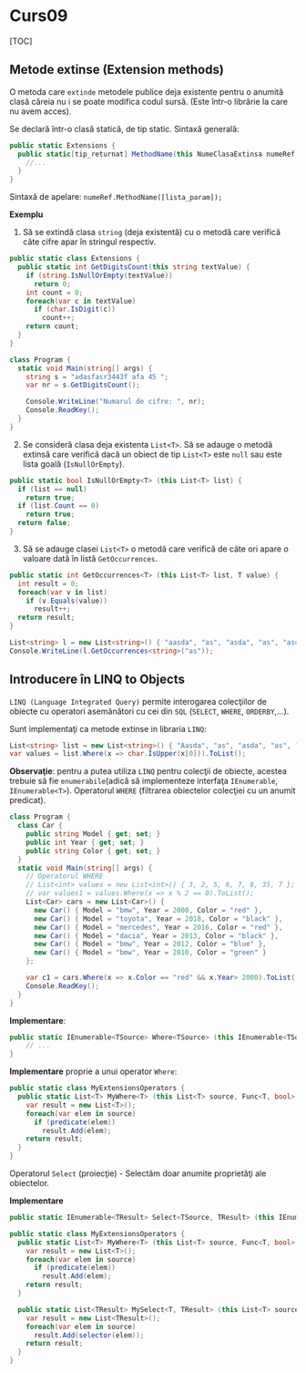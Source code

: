 # Curs09

[TOC]

## Metode extinse (Extension methods)

O metoda care `extinde` metodele publice deja existente pentru o anumită clasă căreia nu i se poate modifica codul sursă. (Este într-o librărie la care nu avem acces).

Se declară într-o clasă statică, de tip static. Sintaxă generală:

```c#
public static Extensions {
  public static[tip_returnat] MethodName(this NumeClasaExtinsa numeRef, [lista_param]) {
	//...
  }
}
```

Sintaxă de apelare: `numeRef.MethodName([lista_param]);`

**Exemplu**

1. Să se extindă clasa `string` (deja existentă) cu o metodă care verifică câte cifre apar în stringul respectiv.

```c#
public static class Extensions {
  public static int GetDigitsCount(this string textValue) {
    if (string.IsNullOrEmpty(textValue))
      return 0;
    int count = 0;
    foreach(var c in textValue)
      if (char.IsDigit(c))
        count++;
    return count;
  }
}

class Program {
  static void Main(string[] args) {
    string s = "adasfasr3443f afa 45 ";
    var nr = s.GetDigitsCount();

    Console.WriteLine("Numarul de cifre: ", nr);
    Console.ReadKey();
  }
}
```

2. Se consideră clasa deja existenta `List<T>`. Să se adauge o metodă extinsă care verifică dacă un obiect de tip `List<T>` este `null` sau este lista goală (`IsNullOrEmpty`).

```c#
public static bool IsNullOrEmpty<T> (this List<T> list) {
  if (list == null)
    return true;
  if (list.Count == 0)
    return true;
  return false;
}
```

3. Să se adauge clasei `List<T>` o metodă care verifică de câte ori apare o valoare dată în listă `GetOccurrences`.


```c#
public static int GetOccurrences<T> (this List<T> list, T value) {
  int result = 0;
  foreach(var v in list)
    if (v.Equals(value))
      result++;
  return result;
}

List<string> l = new List<string>() { "aasda", "as", "asda", "as", "asdasdas", "as" };
Console.WriteLine(l.GetOccurrences<string>("as"));
```

## Introducere în LINQ to Objects

`LINQ (Language Integrated Query)` permite interogarea colecţiilor de obiecte cu operatori asemănători cu cei din `SQL` (`SELECT`, `WHERE`, `ORDERBY`,...).

Sunt implementaţi ca metode extinse in libraria `LINQ`:

```c#
List<string> list = new List<string>() { "Aasda", "as", "asda", "as", "Asdasdas", "as" };
var values = list.Where(x => char.IsUpper(x[0])).ToList();
```

**Observaţie**: pentru a putea utiliza `LINQ` pentru colecţii de obiecte, acestea trebuie să fie `enumerabile`(adică să implementeze interfaţa `IEnumerable`, `IEnumerable<T>`). Operatorul `WHERE` (filtrarea obiectelor colecţiei cu un anumit predicat).

```c#
class Program {
  class Car {
    public string Model { get; set; }
    public int Year { get; set; }
    public string Color { get; set; }
  }
  static void Main(string[] args) {
    // Operatorul WHERE
    // List<int> values = new List<int>() { 3, 2, 5, 6, 7, 8, 35, 7 };
    // var values1 = values.Where(x => x % 2 == 0).ToList();
    List<Car> cars = new List<Car>() {
      new Car() { Model = "bmw", Year = 2000, Color = "red" },
      new Car() { Model = "toyota", Year = 2018, Color = "black" },
      new Car() { Model = "mercedes", Year = 2016, Color = "red" },
      new Car() { Model = "dacia", Year = 2013, Color = "black" },
      new Car() { Model = "bmw", Year = 2012, Color = "blue" },
      new Car() { Model = "bmw", Year = 2010, Color = "green" }
    };

    var c1 = cars.Where(x => x.Color == "red" && x.Year> 2000).ToList();
    Console.ReadKey();
  }
}
```

**Implementare**:

```c#
public static IEnumerable<TSource> Where<TSource> (this IEnumerable<TSource> source, Func<TSource, bool> predicate) {
    // ...
}
```

**Implementare** proprie a unui operator `Where`:

```c#
public static class MyExtensionsOperators {
  public static List<T> MyWhere<T> (this List<T> source, Func<T, bool> predicate) {
    var result = new List<T>();
    foreach(var elem in source)
      if (predicate(elem))
        result.Add(elem);
    return result;
  }
}
```

Operatorul `Select` (proiecţie) - Selectăm doar anumite proprietăţi ale obiectelor.

**Implementare**

```c#
public static IEnumerable<TResult> Select<TSource, TResult> (this IEnumerable<TSource> source, Func<TSource, TResult> selector);

public static class MyExtensionsOperators {
  public static List<T> MyWhere<T> (this List<T> source, Func<T, bool> predicate) {
    var result = new List<T>();
    foreach(var elem in source)
      if (predicate(elem))
        result.Add(elem);
    return result;
  }

  public static List<TResult> MySelect<T, TResult> (this List<T> source, Func<T, TResult> selector) {
    var result = new List<TResult>();
    foreach(var elem in source)
      result.Add(selector(elem));
    return result;
  }
}
```

